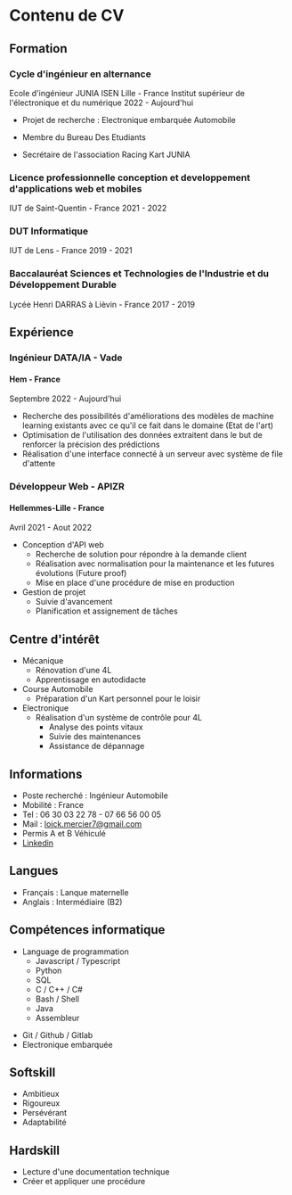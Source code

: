 # Contenu de CV

## Formation

### Cycle d'ingénieur en alternance

Ecole d'ingénieur JUNIA ISEN Lille - France
Institut supérieur de l'électronique et du numérique
2022 - Aujourd'hui

- Projet de recherche : Electronique embarquée Automobile

- Membre du Bureau Des Etudiants
- Secrétaire de l'association Racing Kart JUNIA

### Licence professionnelle conception et developpement d'applications web et mobiles

IUT de Saint-Quentin - France
2021 - 2022

### DUT Informatique

IUT de Lens - France
2019 - 2021

### Baccalauréat Sciences et Technologies de l'Industrie et du Développement Durable

Lycée Henri DARRAS à Lièvin - France
2017 - 2019

## Expérience

### Ingénieur DATA/IA - Vade

#### Hem - France

Septembre 2022 - Aujourd'hui

- Recherche des possibilités d'améliorations des modèles de machine learning existants avec ce qu'il ce fait dans le domaine (Etat de l'art)
- Optimisation de l'utilisation des données extraitent dans le but de renforcer la précision des prédictions
- Réalisation d'une interface connecté à un serveur avec système de file d'attente

### Développeur Web - APIZR

#### Hellemmes-Lille - France

Avril 2021 - Aout 2022

- Conception d'API web
  - Recherche de solution pour répondre à la demande client
  - Réalisation avec normalisation pour la maintenance et les futures évolutions (Future proof)
  - Mise en place d'une procédure de mise en production
- Gestion de projet
  - Suivie d'avancement
  - Planification et assignement de tâches 

<!-- ### Stage Technicien Informatique - Microdif

#### Lens - France

Juin 2017

- Maintenance de systèmes informatiques
- Renseignement et conseil auprès de la clientèle -->

<!-- ### Employé polyvalent - Biocoop

#### Albertville - France

Juin 2020 - Aout 2020

- Mise en rayon
- Service arrière (Boulangerie, Fromagerie, Traiteur, Boucherie et Poissonnerie) -->

<!-- ### Préparateur de commande - Scap-Artois

#### Saint-Laurent-Blangy - France

Octobre 2019

- Préparation de commande par éclatement -->

## Centre d'intérêt

- Mécanique
  - Rénovation d'une 4L
  - Apprentissage en autodidacte
- Course Automobile
  - Préparation d'un Kart personnel pour le loisir
- Electronique
  - Réalisation d'un système de contrôle pour 4L
    - Analyse des points vitaux
    - Suivie des maintenances
    - Assistance de dépannage

## Informations

- Poste recherché : Ingénieur Automobile
- Mobilité : France
- Tel : 06 30 03 22 78 - 07 66 56 00 05
- Mail : loick.mercier7@gmail.com
- Permis A et B Véhiculé
- [Linkedin](linkedin.com/in/loïck-mercier)

## Langues

- Français : Lanque maternelle
- Anglais : Intermédiaire (B2)

## Compétences informatique

- Language de programmation
  - Javascript / Typescript
  - Python
  - SQL
  - C / C++ / C#
  - Bash / Shell
  - Java
  <!-- - PHP -->
  - Assembleur
<!-- - Framework / Librairie
  - NodeJS
  - NestJS
  - React
  - Vue
  - Angular
  - Symphony
  - Laravel -->
- Git / Github / Gitlab
- Electronique embarquée

## Softskill

- Ambitieux
- Rigoureux
- Persévérant
- Adaptabilité

## Hardskill

- Lecture d'une documentation technique
- Créer et appliquer une procédure